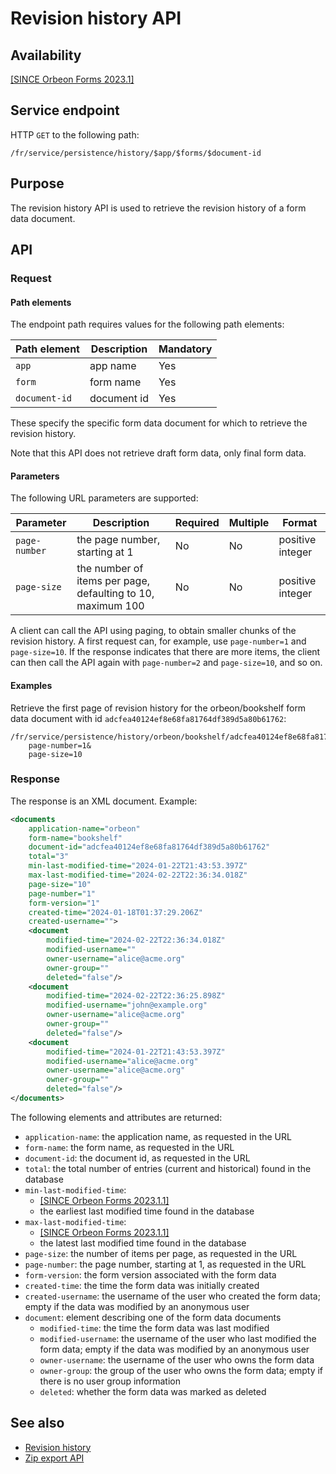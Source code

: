 # Revision history API

## Availability

[\[SINCE Orbeon Forms 2023.1\]](/release-notes/orbeon-forms-2023.1.md)

## Service endpoint

HTTP `GET` to the following path:

```
/fr/service/persistence/history/$app/$forms/$document-id
```

## Purpose

The revision history API is used to retrieve the revision history of a form data document.

## API

### Request

#### Path elements

The endpoint path requires values for the following path elements:

| Path element  | Description | Mandatory |
|---------------|-------------|-----------|
| `app`         | app name    | Yes       |
| `form`        | form name   | Yes       |
| `document-id` | document id | Yes       |

These specify the specific form data document for which to retrieve the revision history.

Note that this API does not retrieve draft form data, only final form data.

#### Parameters

The following URL parameters are supported:

| Parameter     | Description                                                 | Required | Multiple | Format           |
|---------------|-------------------------------------------------------------|----------|----------|------------------|
| `page-number` | the page number, starting at 1                              | No       | No       | positive integer |
| `page-size`   | the number of items per page, defaulting to 10, maximum 100 | No       | No       | positive integer |

A client can call the API using paging, to obtain smaller chunks of the revision history. A first request can, for example, use `page-number=1` and `page-size=10`. If the response indicates that there are more items, the client can then call the API again with `page-number=2` and `page-size=10`, and so on.

#### Examples

Retrieve the first page of revision history for the orbeon/bookshelf form data document with id `adcfea40124ef8e68fa81764df389d5a80b61762`:

```
/fr/service/persistence/history/orbeon/bookshelf/adcfea40124ef8e68fa81764df389d5a80b61762?
    page-number=1&
    page-size=10
```

### Response

The response is an XML document. Example:

```xml
<documents
    application-name="orbeon"
    form-name="bookshelf"
    document-id="adcfea40124ef8e68fa81764df389d5a80b61762"
    total="3"
    min-last-modified-time="2024-01-22T21:43:53.397Z"
    max-last-modified-time="2024-02-22T22:36:34.018Z"
    page-size="10"
    page-number="1"
    form-version="1"
    created-time="2024-01-18T01:37:29.206Z"
    created-username="">
    <document 
        modified-time="2024-02-22T22:36:34.018Z" 
        modified-username=""
        owner-username="alice@acme.org"
        owner-group=""
        deleted="false"/>
    <document 
        modified-time="2024-02-22T22:36:25.898Z" 
        modified-username="john@example.org"
        owner-username="alice@acme.org"
        owner-group=""
        deleted="false"/>
    <document 
        modified-time="2024-01-22T21:43:53.397Z"
        modified-username="alice@acme.org"
        owner-username="alice@acme.org"
        owner-group=""
        deleted="false"/>
</documents>
```

The following elements and attributes are returned:

- `application-name`: the application name, as requested in the URL
- `form-name`: the form name, as requested in the URL
- `document-id`: the document id, as requested in the URL
- `total`: the total number of entries (current and historical) found in the database
- `min-last-modified-time`:
    - [\[SINCE Orbeon Forms 2023.1.1\]](/release-notes/orbeon-forms-2023.1.1.md)
    - the earliest last modified time found in the database
- `max-last-modified-time`:
    - [\[SINCE Orbeon Forms 2023.1.1\]](/release-notes/orbeon-forms-2023.1.1.md)
    - the latest last modified time found in the database
- `page-size`: the number of items per page, as requested in the URL
- `page-number`: the page number, starting at 1, as requested in the URL
- `form-version`: the form version associated with the form data
- `created-time`: the time the form data was initially created
- `created-username`: the username of the user who created the form data; empty if the data was modified by an anonymous user
- `document`: element describing one of the form data documents
    - `modified-time`: the time the form data was last modified
    - `modified-username`: the username of the user who last modified the form data; empty if the data was modified by an anonymous user
    - `owner-username`: the username of the user who owns the form data
    - `owner-group`: the group of the user who owns the form data; empty if there is no user group information
    - `deleted`: whether the form data was marked as deleted

## See also

- [Revision history](/form-runner/feature/revision-history.md)
- [Zip export API](/form-runner/api/persistence/export-zip.md)
